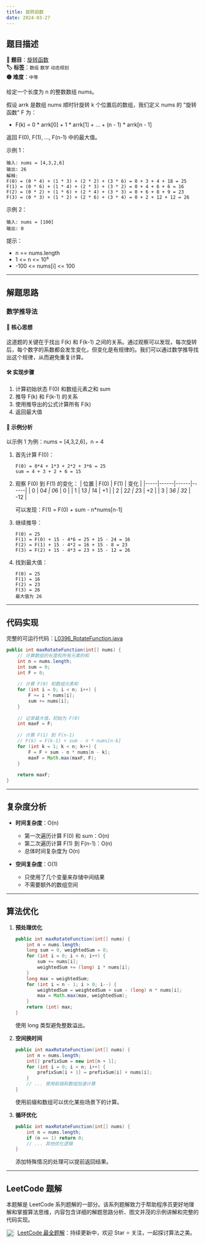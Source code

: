 ```yaml
---
title: 旋转函数
date: 2024-03-27
---
```


## 题目描述

**🔗 题目**：[旋转函数](https://leetcode.cn/problems/rotate-function/)  
**🏷️ 标签**：`数组` `数学` `动态规划`  
**🟡 难度**：`中等`  

给定一个长度为 n 的整数数组 nums。

假设 arrk 是数组 nums 顺时针旋转 k 个位置后的数组，我们定义 nums 的 "旋转函数" F 为：
- F(k) = 0 * arrk[0] + 1 * arrk[1] + ... + (n - 1) * arrk[n - 1]

返回 F(0), F(1), ..., F(n-1) 中的最大值。

示例 1：
```
输入: nums = [4,3,2,6]
输出: 26
解释:
F(0) = (0 * 4) + (1 * 3) + (2 * 2) + (3 * 6) = 0 + 3 + 4 + 18 = 25
F(1) = (0 * 6) + (1 * 4) + (2 * 3) + (3 * 2) = 0 + 4 + 6 + 6 = 16
F(2) = (0 * 2) + (1 * 6) + (2 * 4) + (3 * 3) = 0 + 6 + 8 + 9 = 23
F(3) = (0 * 3) + (1 * 2) + (2 * 6) + (3 * 4) = 0 + 2 + 12 + 12 = 26
```

示例 2：
```
输入: nums = [100]
输出: 0
```

提示：
- n == nums.length
- 1 <= n <= 10⁵
- -100 <= nums[i] <= 100

---

## 解题思路

### 数学推导法

#### 📝 核心思想
这道题的关键在于找出 F(k) 和 F(k-1) 之间的关系。通过观察可以发现，每次旋转后，每个数字的系数都会发生变化，但变化是有规律的。我们可以通过数学推导找出这个规律，从而避免重复计算。

#### 🛠️ 实现步骤
1. 计算初始状态 F(0) 和数组元素之和 sum
2. 推导 F(k) 和 F(k-1) 的关系
3. 使用推导出的公式计算所有 F(k)
4. 返回最大值

#### 🧩 示例分析
以示例 1 为例：nums = [4,3,2,6]，n = 4

1. 首先计算 F(0)：
   ```
   F(0) = 0*4 + 1*3 + 2*2 + 3*6 = 25
   sum = 4 + 3 + 2 + 6 = 15
   ```

2. 观察 F(0) 到 F(1) 的变化：
   | 位置 | F(0) | F(1) | 变化 |
   |-----|------|------|------|
   | 0 | 0*4 | 0*6 | 0 |
   | 1 | 1*3 | 1*4 | +1 |
   | 2 | 2*2 | 2*3 | +2 |
   | 3 | 3*6 | 3*2 | -12 |
   
   可以发现：F(1) = F(0) + sum - n*nums[n-1]

3. 继续推导：
   ```
   F(0) = 25
   F(1) = F(0) + 15 - 4*6 = 25 + 15 - 24 = 16
   F(2) = F(1) + 15 - 4*2 = 16 + 15 - 8 = 23
   F(3) = F(2) + 15 - 4*3 = 23 + 15 - 12 = 26
   ```

4. 找到最大值：
   ```
   F(0) = 25
   F(1) = 16
   F(2) = 23
   F(3) = 26
   最大值为 26
   ```

---

## 代码实现

完整的可运行代码：[L0396_RotateFunction.java](../src/main/java/L0396_RotateFunction.java)

```java
public int maxRotateFunction(int[] nums) {
    // 计算数组的长度和所有元素的和
    int n = nums.length;
    int sum = 0;
    int F = 0;
    
    // 计算 F(0) 和数组元素和
    for (int i = 0; i < n; i++) {
        F += i * nums[i];
        sum += nums[i];
    }
    
    // 记录最大值，初始为 F(0)
    int maxF = F;
    
    // 计算 F(1) 到 F(n-1)
    // F(k) = F(k-1) + sum - n * nums[n-k]
    for (int k = 1; k < n; k++) {
        F = F + sum - n * nums[n - k];
        maxF = Math.max(maxF, F);
    }
    
    return maxF;
}
```

---

## 复杂度分析

- **时间复杂度**：O(n)
  - 第一次遍历计算 F(0) 和 sum：O(n)
  - 第二次遍历计算 F(1) 到 F(n-1)：O(n)
  - 总体时间复杂度为 O(n)

- **空间复杂度**：O(1)
  - 只使用了几个变量来存储中间结果
  - 不需要额外的数组空间

---

## 算法优化

1. **预处理优化**
   ```java
   public int maxRotateFunction(int[] nums) {
       int n = nums.length;
       long sum = 0, weightedSum = 0;
       for (int i = 0; i < n; i++) {
           sum += nums[i];
           weightedSum += (long) i * nums[i];
       }
       long max = weightedSum;
       for (int i = n - 1; i > 0; i--) {
           weightedSum = weightedSum + sum - (long) n * nums[i];
           max = Math.max(max, weightedSum);
       }
       return (int) max;
   }
   ```
   使用 long 类型避免整数溢出。

2. **空间换时间**
   ```java
   public int maxRotateFunction(int[] nums) {
       int n = nums.length;
       int[] prefixSum = new int[n + 1];
       for (int i = 0; i < n; i++) {
           prefixSum[i + 1] = prefixSum[i] + nums[i];
       }
       // ... 使用前缀和数组加速计算
   }
   ```
   使用前缀和数组可以优化某些场景下的计算。

3. **循环优化**
   ```java
   public int maxRotateFunction(int[] nums) {
       int n = nums.length;
       if (n == 1) return 0;
       // ... 其他优化逻辑
   }
   ```
   添加特殊情况的处理可以提前返回结果。

---

## LeetCode 题解

本题解是 LeetCode 系列题解的一部分。该系列题解致力于帮助程序员更好地理解和掌握算法思维，内容包含详细的解题思路分析、图文并茂的示例讲解和完整的代码实现。

<img src="https://github.githubassets.com/images/modules/logos_page/GitHub-Mark.png" alt="GitHub" width="20" style="vertical-align: middle; margin-right: 5px"> [LeetCode 最全题解](https://github.com/LjyYano/LeetCode)：持续更新中，欢迎 Star ⭐️ 关注，一起探讨算法之美。 